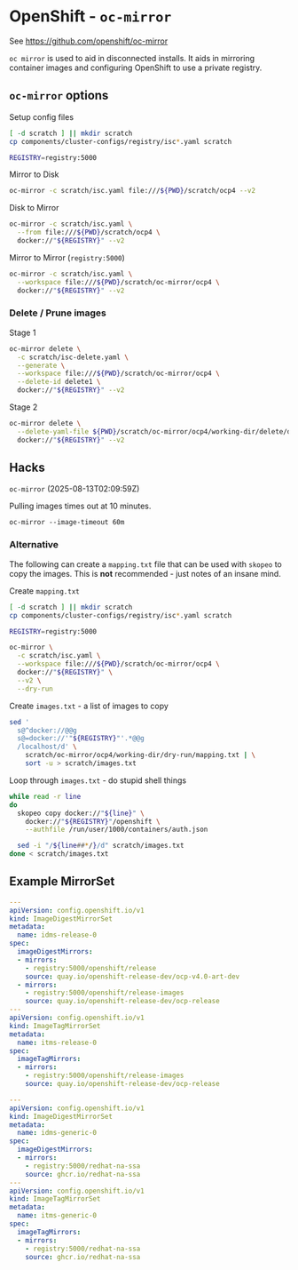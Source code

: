 # OpenShift - `oc-mirror`

See https://github.com/openshift/oc-mirror

`oc mirror` is used to aid in disconnected installs. It aids in mirroring container images and configuring
OpenShift to use a private registry.

## `oc-mirror` options

Setup config files

```sh
[ -d scratch ] || mkdir scratch
cp components/cluster-configs/registry/isc*.yaml scratch

REGISTRY=registry:5000
```

Mirror to Disk

```sh
oc-mirror -c scratch/isc.yaml file:///${PWD}/scratch/ocp4 --v2
```

Disk to Mirror

```sh
oc-mirror -c scratch/isc.yaml \
  --from file:///${PWD}/scratch/ocp4 \
  docker://"${REGISTRY}" --v2
```

Mirror to Mirror (`registry:5000`)

```sh
oc-mirror -c scratch/isc.yaml \
  --workspace file:///${PWD}/scratch/oc-mirror/ocp4 \
  docker://"${REGISTRY}" --v2
```

### Delete / Prune images

Stage 1

```sh
oc-mirror delete \
  -c scratch/isc-delete.yaml \
  --generate \
  --workspace file:///${PWD}/scratch/oc-mirror/ocp4 \
  --delete-id delete1 \
  docker://"${REGISTRY}" --v2
```

Stage 2

```sh
oc-mirror delete \
  --delete-yaml-file ${PWD}/scratch/oc-mirror/ocp4/working-dir/delete/delete-images-delete1.yaml \
  docker://"${REGISTRY}" --v2
```

## Hacks

`oc-mirror` (2025-08-13T02:09:59Z)

Pulling images times out at 10 minutes.

`oc-mirror --image-timeout 60m`

### Alternative

The following can create a `mapping.txt` file that can be used with `skopeo` to copy the images. This is **not** recommended - just notes of an insane mind.

Create `mapping.txt`

```sh
[ -d scratch ] || mkdir scratch
cp components/cluster-configs/registry/isc*.yaml scratch

REGISTRY=registry:5000

oc-mirror \
  -c scratch/isc.yaml \
  --workspace file:///${PWD}/scratch/oc-mirror/ocp4 \
  docker://"${REGISTRY}" \
  --v2 \
  --dry-run
```

Create `images.txt` - a list of images to copy

```sh
sed '
  s@^docker://@@g
  s@=docker://'"${REGISTRY}"'.*@@g
  /localhost/d' \
    scratch/oc-mirror/ocp4/working-dir/dry-run/mapping.txt | \
    sort -u > scratch/images.txt
```

Loop through `images.txt` - do stupid shell things

```sh
while read -r line
do
  skopeo copy docker://"${line}" \
    docker://"${REGISTRY}"/openshift \
    --authfile /run/user/1000/containers/auth.json

  sed -i "/${line##*/}/d" scratch/images.txt
done < scratch/images.txt
```

## Example MirrorSet

```yaml
---
apiVersion: config.openshift.io/v1
kind: ImageDigestMirrorSet
metadata:
  name: idms-release-0
spec:
  imageDigestMirrors:
  - mirrors:
    - registry:5000/openshift/release
    source: quay.io/openshift-release-dev/ocp-v4.0-art-dev
  - mirrors:
    - registry:5000/openshift/release-images
    source: quay.io/openshift-release-dev/ocp-release
---
apiVersion: config.openshift.io/v1
kind: ImageTagMirrorSet
metadata:
  name: itms-release-0
spec:
  imageTagMirrors:
  - mirrors:
    - registry:5000/openshift/release-images
    source: quay.io/openshift-release-dev/ocp-release
```

```yaml
---
apiVersion: config.openshift.io/v1
kind: ImageDigestMirrorSet
metadata:
  name: idms-generic-0
spec:
  imageDigestMirrors:
  - mirrors:
    - registry:5000/redhat-na-ssa
    source: ghcr.io/redhat-na-ssa
---
apiVersion: config.openshift.io/v1
kind: ImageTagMirrorSet
metadata:
  name: itms-generic-0
spec:
  imageTagMirrors:
  - mirrors:
    - registry:5000/redhat-na-ssa
    source: ghcr.io/redhat-na-ssa
```
